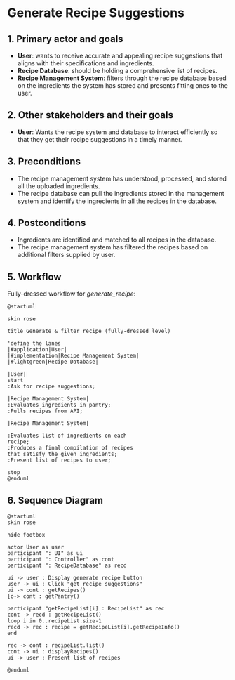 # Generate Recipe Suggestions

## 1. Primary actor and goals
* __User__: wants to receive accurate and appealing recipe suggestions that aligns with their specifications and ingredients.
* __Recipe Database__: should be holding a comprehensive list of recipes.
* __Recipe Management System__:  filters through the recipe database based on the ingredients the system has stored and presents fitting ones to the user.


## 2. Other stakeholders and their goals

* __User__: Wants the recipe system and database to interact efficiently so that they get their recipe suggestions in a timely manner.



## 3. Preconditions

* The recipe management system has understood, processed, and stored all the uploaded ingredients.
* The recipe database can pull the ingredients stored in the management system and identify the ingredients in all the recipes in the database.

## 4. Postconditions

* Ingredients are identified and matched to all recipes in the database.
* The recipe management system has filtered the recipes based on additional filters supplied by user. 


## 5. Workflow

Fully-dressed workflow for _generate_recipe_:

```plantuml
@startuml

skin rose

title Generate & filter recipe (fully-dressed level)

'define the lanes
|#application|User|
|#implementation|Recipe Management System|
|#lightgreen|Recipe Database|

|User|
start
:Ask for recipe suggestions;

|Recipe Management System|
:Evaluates ingredients in pantry;
:Pulls recipes from API;

|Recipe Management System|

:Evaluates list of ingredients on each
recipe;
:Produces a final compilation of recipes
that satisfy the given ingredients;
:Present list of recipes to user;

stop
@enduml
```
## 6. Sequence Diagram

```plantuml
@startuml
skin rose

hide footbox

actor User as user
participant ": UI" as ui
participant ": Controller" as cont
participant ": RecipeDatabase" as recd

ui -> user : Display generate recipe button
user -> ui : Click "get recipe suggestions"
ui -> cont : getRecipes()
[o-> cont : getPantry()

participant "getRecipeList[i] : RecipeList" as rec
cont -> recd : getRecipeList()
loop i in 0..recipeList.size-1
recd -> rec : recipe = getRecipeList[i].getRecipeInfo()
end

rec -> cont : recipeList.list()
cont -> ui : displayRecipes()
ui -> user : Present list of recipes

@enduml
````

